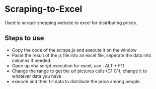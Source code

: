 # Scraping-to-Excel
Used to scrape shopping website to excel for distributing prices.

## Steps to use
- Copy the code of the scrape.js and execute it on the window
- Paste the result of the js file into an excel file, seperate the data into columns if needed.
- Open up vba script execution for excel, use : ALT + F11
- Change the range to get the url pictures cells (C1:C1), change it to whatever data you have
- execute and then fill data to distribute the price among people.
